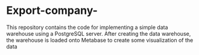 # Export-company-
This repository contains the code for implementing a simple data warehouse using a PostgreSQL server.
After creating the data warehouse, the warehouse is loaded onto Metabase to create some visualization of the data

